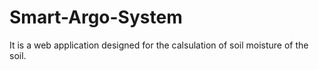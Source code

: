 # Smart-Argo-System
It is a web application designed for the calsulation of soil moisture of the soil.

